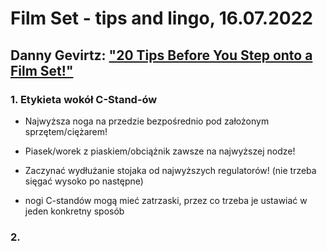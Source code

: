 # Film Set - tips and lingo, 16.07.2022

## Danny Gevirtz: ["20 Tips Before You Step onto a Film Set!"](https://www.youtube.com/watch?v=3lGgcTpiqUc)

### 1. Etykieta wokół C-Stand-ów

* Najwyższa noga na przedzie bezpośrednio pod założonym sprzętem/ciężarem!

* Piasek/worek z piaskiem/obciążnik zawsze na najwyższej nodze!

* Zaczynać wydłużanie stojaka od najwyższych regulatorów! (nie trzeba sięgać wysoko po następne)

* nogi C-standów mogą mieć zatrzaski, przez co trzeba je ustawiać w jeden konkretny sposób

### 2. 
